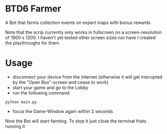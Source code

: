 # BTD6 Farmer
A Bot that farms collection events on expert maps with bonus rewards

Note that the scrip currently only works in fullscreen on a screen-resolution of 1900 x 1200.
I haven't yet tested other screen sizes nor have I created the playthroughs for them.

# Usage
- disconnect your device from the internet (otherwise it will get interupted by the "Open Box"-screen and cease to work)
- start your game and go to the Lobby
- run the following command:
```
python main.py
```
- focus the Game-Window again within 2 seconds

Now the Bot will start farming.
To stop it just close the terminal thats running it